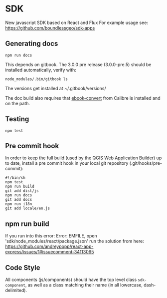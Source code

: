 # SDK
New javascript SDK based on React and Flux
For example usage see: https://github.com/boundlessgeo/sdk-apps

## Generating docs

    npm run docs

This depends on gitbook. The 3.0.0 pre release (3.0.0-pre.5) should be installed automatically, verify with:

    node_modules/.bin/gitbook ls

The versions get installed at ~/.gitbook/versions/

The doc build also requires that [ebook-convert](https://calibre-ebook.com) from Calibre is installed and on the path.

## Testing
    npm test

## Pre commit hook
In order to keep the full build (used by the QGIS Web Application Builder) up to date, install a pre commit hook in your local git repository (.git/hooks/pre-commit):

    #!/bin/sh
    npm test
    npm run build
    git add dist/js
    npm run docs
    git add docs
    npm run i18n
    git add locale/en.js

## npm run build
If you run into this error: Error: EMFILE, open 'sdk/node_modules/react/package.json' run the solution from here: https://github.com/andreypopp/react-app-express/issues/1#issuecomment-34113065

## Code Style

All components (js/components) should have the top level class `sdk-component`, as well as a class matching their name (in all lowercase, dash-delimited).
